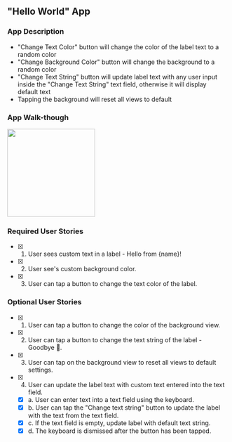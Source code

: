 ## "Hello World" App

### App Description
- "Change Text Color" button will change the color of the label text to a random color
- "Change Background Color" button will change the background to a random color
- "Change Text String" button will update label text with any user input inside the "Change Text String" text field, otherwise it will display default text
- Tapping the background will reset all views to default

### App Walk-though
<img src="https://i.imgur.com/LPumwwd.gif" width=200><br>

### Required User Stories
- [x] 1. User sees custom text in a label - Hello from {name}!
- [x] 2. User see's custom background color.
- [x] 3. User can tap a button to change the text color of the label.

### Optional User Stories
- [x] 1. User can tap a button to change the color of the background view.
- [x] 2. User can tap a button to change the text string of the label - Goodbye 👋.
- [x] 3. User can tap on the background view to reset all views to default settings.
- [x] 4. User can update the label text with custom text entered into the text field.
   - [x] a. User can enter text into a text field using the keyboard.
   - [x] b. User can tap the "Change text string" button to update the label with the text from the text field.
   - [x] c. If the text field is empty, update label with default text string.
   - [x] d. The keyboard is dismissed after the button has been tapped.

